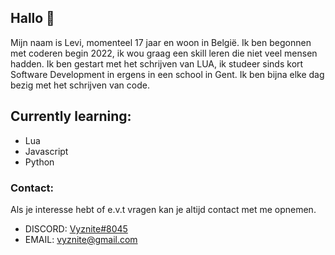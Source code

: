 ## Hallo 👋

Mijn naam is Levi, momenteel 17 jaar en woon in België. Ik ben begonnen met coderen begin 2022, ik wou graag een skill leren die niet veel mensen hadden. Ik ben gestart met het schrijven van LUA, ik studeer sinds kort Software Development in ergens in een school in Gent. Ik ben bijna elke dag bezig met het schrijven van code.

## **Currently learning:**
- Lua
- Javascript
- Python

### **Contact:**
Als je interesse hebt of e.v.t vragen kan je altijd contact met me opnemen.

- DISCORD: [Vyznite#8045](discord.com/)
- EMAIL: vyznite@gmail.com
